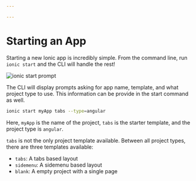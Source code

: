 ```yaml
---

---
```


# Starting an App


Starting  a new Ionic app is incredibly simple. From the command line, run `ionic start` and the CLI will handle the rest!

![ionic start prompt](../assets/guides/starting/terminal-prompt.png)

The CLI will display prompts asking for app name, template, and what project type to use. This information can be provide in the start command as well.

```bash
ionic start myApp tabs --type=angular
```

Here, `myApp` is the name of the project, `tabs` is the starter template, and the project type is `angular`.

`tabs` is not the only project template available. Between all project types, there are three templates available:

- `tabs`: A tabs based layout
- `sidemenu`: A sidemenu based layout
- `blank`: A empty project with a single page